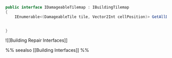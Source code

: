 
```cs
public interface IDamageableTilemap : IBuildingTilemap
{
	IEnumerable<(DamageableTile tile, Vector2Int cellPosition)> GetAllDamageableTiles();

	
}
```

![[Building Repair Interfaces]]

%% seealso [[Building Interfaces]] %%
